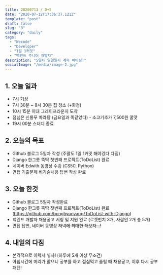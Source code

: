 ```yaml
---
title: 20200713 / D+5
date: "2020-07-12T17:36:37.121Z"
template: "post"
draft: false
slug: "3"
category: "daily"
tags:
  - "Wecode"
  - "Developer"
  - "1일 1커밋"
  - "백엔드 주니어 개발자"
description: "5일차 일일일지 계속 빠이팅!"
socialImage: "/media/image-2.jpg"
---
```


## 1. 오늘 일과

- 7시 기상
- 7시 30분 ~ 8시 30분 집 청소 (+화청)
- 10시 15분 이대 그레이프라운지 도착
- 점심은 신룽푸 마라탕 (금요일과 똑같았다) - 소고기추가 7,500원 꿀맛
- 19시 00분 스터디 종료

## 2. 오늘의 목표

- Github 블로그 5일차 작성 (주말도 1일 1커밋 해야겠다 다짐)
- Django 한그릇 뚝딱 첫번째 프로젝트(ToDoList) 완료
- 네이버 Edwith 동영상 수강 (CS50, Python)
- 면접 기출문제 비기술내용 답변 작성 완료

## 3. 오늘 한것

- Github 블로그 5일차 작성완료
- Django 한그릇 뚝딱 첫번째 프로젝트(ToDoList) 완료
  (https://github.com/bonghyunyang/ToDoList-with-Django)
- 백엔드 개발자 채용공고 서칭 및 지원 완료 (로켓펀치 3개, 사람인 2개 총 5개)
- 면접 답변, 네이버 동영상 ~~저녁에 최대한 해보자...!~~

## 4. 내일의 다짐

- 본격적으로 이력서 넣자! (하루에 5개 이상 무조건)
- 아침시간에 머리가 맑으니 공부를 하고 점심먹고 졸릴 때 채용공고,
  이후 다시 공부 패턴!
